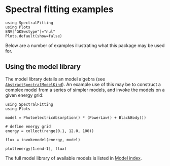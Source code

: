 # Spectral fitting examples

```@setup sf_examples 
using SpectralFitting
using Plots
ENV["GKSwstype"]="nul"
Plots.default(show=false)
```

Below are a number of examples illustrating what this package may be used for.

## Using the model library

The model library details an model algebra (see [`AbstractSpectralModelKind`](@ref)). An example use of this may be to construct a complex model from a series of simpler models, and invoke the models on a given energy grid:

```@example sf_examples 
using SpectralFitting
using Plots 

model = PhotoelectricAbsorption() * (PowerLaw() + BlackBody()) 

# define energy grid
energy = collect(range(0.1, 12.0, 100))

flux = invokemodel(energy, model)

plot(energy[1:end-1], flux)
```

The full model library of available models is listed in [Model index](./models.md).
